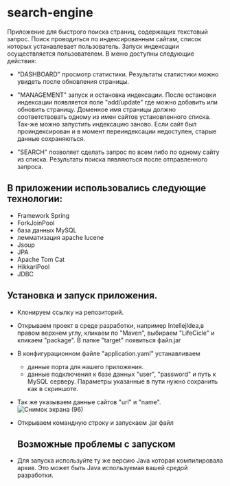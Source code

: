 # search-engine

Приложение для быстрого поиска страниц, содержащих текстовый запрос.
Поиск проводиться по индексированным сайтам, список которых устанавлевает пользователь.
Запуск индексации осуществляется пользователем.
В меню доступны следующие действия:
  - "DASHBOARD" просмотр статистики. Результаты статистики можно увидеть после обновления страницы.  
  - "MANAGEMENT" запуск и остановка индексации. После остановки индексации появляется поле "add/update" где можно добавить или обновить страницу.
  Доменное имя страницы должно соответствовать одному из имен сайтов установленного списка. Так-же можно запустить индексацию заново. Если сайт был
  проиндексирован и в момент переиндексации недоступен, старые данные сохраняються.
   
  - "SEARCH" позволяет сделать запрос по всем либо по одному сайту из списка. Результаты поиска пявляються после отправленного запроса.


## В приложении использовались следующие технологии:
  
  - Framework Spring 
  - ForkJoinPool
  - база данных MySQL
  - лемматизация apache lucene
  - Jsoup
  - JPA
  - Apache Tom Cat
  - HikkariPool
  - JDBC

## Установка и запуск приложения.
- Клонируем ссылку на репозиторий.
- Открываем проект в среде разработки, например IntellejIdea,в правом верхнем углу, кликаем по "Maven", выбираем "LifeCicle" 
    и кликаем
 "package". В папке "target" появиться файл.jar
- В конфигурационном файле "application.yaml" устанавливаем
  - данные порта для нашего приложения. 
  - данные подключения к базе данных   "user", "password" и путь к MySQL серверу. Параметры указанные в пути нужно сохранить как в скриншоте.

 - Так же указываем данные сайтов "url" и "name".
   ![Снимок экрана (96)](https://user-images.githubusercontent.com/95944672/235526628-456403bf-a7ba-4d63-a7eb-183b5ffb944a.png)
  
- Открываем командную строку и запускаем .jar файл
  
  ## Возможные проблемы с запуском
- Для запуска используйте ту же версию Java которая компилировала архив. Это может быть Java используемая вашей средой разработки.
  
  

